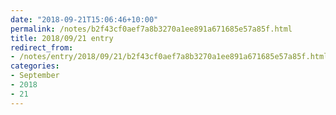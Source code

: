 ```yaml
---
date: "2018-09-21T15:06:46+10:00"
permalink: /notes/b2f43cf0aef7a8b3270a1ee891a671685e57a85f.html
title: 2018/09/21 entry
redirect_from:
- /notes/entry/2018/09/21/b2f43cf0aef7a8b3270a1ee891a671685e57a85f.html
categories:
- September
- 2018
- 21
---
```

